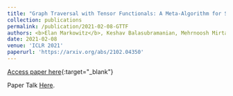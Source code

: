 ```yaml
---
title: "Graph Traversal with Tensor Functionals: A Meta-Algorithm for Scalable Learning"
collection: publications
permalink: /publication/2021-02-08-GTTF
authors: <b>Elan Markowitz</b>, Keshav Balasubramanian, Mehrnoosh Mirtaheri, Sami Abu-El-Haija, Bryan Perozzi, Greg Ver Steeg, Aram Galstyan
date: 2021-02-08
venue: 'ICLR 2021'
paperurl: 'https://arxiv.org/abs/2102.04350'
---
```

[Access paper here](https://arxiv.org/abs/2102.04350){:target="_blank"}

Paper Talk [Here](https://papertalk.org/papertalks/28955). 
